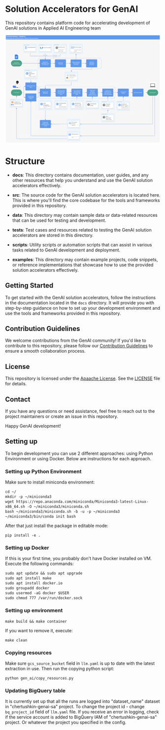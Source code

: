 # Solution Accelerators for GenAI
This repository contains platform code for accelerating development of GenAI solutions in Applied AI Engineering team

![alt text](resources/image.png)

# Structure

- **docs**: This directory contains documentation, user guides, and any other resources that help you understand and use the GenAI solution accelerators effectively.

- **src**: The source code for the GenAI solution accelerators is located here. This is where you'll find the core codebase for the tools and frameworks provided in this repository.

- **data**: This directory may contain sample data or data-related resources that can be used for testing and development.

- **tests**: Test cases and resources related to testing the GenAI solution accelerators are stored in this directory.

- **scripts**: Utility scripts or automation scripts that can assist in various tasks related to GenAI development and deployment.

- **examples**: This directory may contain example projects, code snippets, or reference implementations that showcase how to use the provided solution accelerators effectively.

## Getting Started

To get started with the GenAI solution accelerators, follow the instructions in the documentation located in the `docs` directory. It will provide you with step-by-step guidance on how to set up your development environment and use the tools and frameworks provided in this repository.

## Contribution Guidelines

We welcome contributions from the GenAI community! If you'd like to contribute to this repository, please follow our [Contribution Guidelines](CONTRIBUTING.md) to ensure a smooth collaboration process.

## License

This repository is licensed under the [Apaache License](LICENSE). See the [LICENSE](LICENSE) file for details.

## Contact

If you have any questions or need assistance, feel free to reach out to the project maintainers or create an issue in this repository.

Happy GenAI development!


## Setting up
To begin development you can use 2 different approaches: using Python Environment or using Docker. Below are instructions for each approach.

### Setting up Python Environment
Make sure to install miniconda environment:
```
cd ~/
mkdir -p ~/miniconda3
wget https://repo.anaconda.com/miniconda/Miniconda3-latest-Linux-x86_64.sh -O ~/miniconda3/miniconda.sh
bash ~/miniconda3/miniconda.sh -b -u -p ~/miniconda3
~/miniconda3/bin/conda init bash
```
After that just install the package in editable mode:

```
pip install -e .
```

### Setting up Docker
If this is your first time, you probably don't have Docker installed on VM. Execute the following commands:
```
sudo apt update && sudo apt upgrade
sudo apt install make
sudo apt install docker.io
sudo groupadd docker
sudo usermod -aG docker $USER
sudo chmod 777 /var/run/docker.sock
```

### Setting up environment

```
make build && make container
```

If you want to remove it, execute:

```
make clean
```


### Copying resources

Make sure `gcs_source_bucket` field in `llm.yaml` is up to date with the latest extraction in use. Then run the copying python script:
```
python gen_ai/copy_resources.py
```


### Updating BigQuery table

It is currently set up that all the runs are logged into "dataset_name" dataset in "chertushkin-genai-sa" project. To change the project id - change `bq_project_id` field of `llm.yaml` file. If you receive an error in logging, check if the service account is added to BigQuery IAM of "chertushkin-genai-sa" project. Or whatever the project you specified in the config.